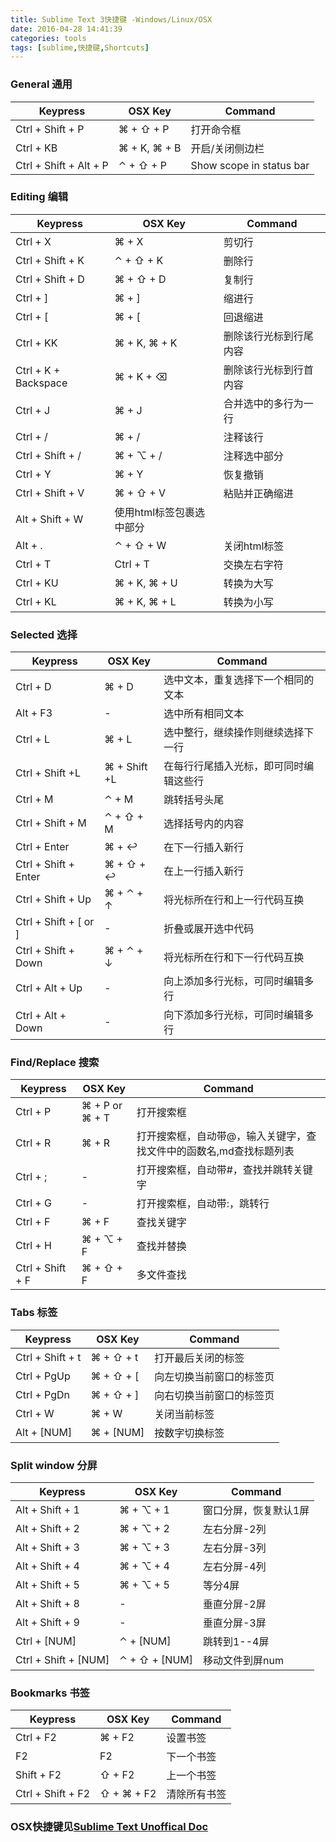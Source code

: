 ```yaml
---
title: Sublime Text 3快捷键 -Windows/Linux/OSX
date: 2016-04-28 14:41:39
categories: tools
tags: [sublime,快捷键,Shortcuts]
---
```

### General 通用

| Keypress | OSX Key | Command |
| --- | --- |--- |
| Ctrl + Shift + P | ⌘ + ⇧ + P | 打开命令框 |
| Ctrl + KB | ⌘ + K, ⌘ + B | 开启/关闭侧边栏 |
| Ctrl + Shift + Alt + P | ⌃ + ⇧ + P |Show scope in status bar |

<!-- more -->
### Editing 编辑

| Keypress | OSX Key | Command |
| --- | --- |--- |
| Ctrl + X | ⌘ + X |剪切行 |
| Ctrl + Shift + K | ⌃ + ⇧ + K |删除行 |
| Ctrl + Shift + D | ⌘ + ⇧ + D | 复制行 |
| Ctrl + ] | ⌘ + ] | 缩进行 |
| Ctrl + [ | ⌘ + [ |回退缩进 |
| Ctrl + KK | ⌘ + K, ⌘ + K |删除该行光标到行尾内容 |
| Ctrl + K + Backspace | ⌘ + K + ⌫ | 删除该行光标到行首内容 |
| Ctrl + J | ⌘ + J | 合并选中的多行为一行 |
| Ctrl + / | ⌘ + / |注释该行 |
| Ctrl + Shift + / | ⌘ + ⌥ + / | 注释选中部分 |
| Ctrl + Y | ⌘ + Y | 恢复撤销 |
| Ctrl + Shift + V| ⌘ + ⇧ + V | 粘贴并正确缩进 |
| Alt + Shift + W | 使用html标签包裹选中部分 |
| Alt + .| ⌃ + ⇧ + W | 关闭html标签 |
| Ctrl + T | Ctrl + T | 交换左右字符 |
| Ctrl + KU | ⌘ + K, ⌘ + U | 转换为大写 |
| Ctrl + KL| ⌘ + K, ⌘ + L | 转换为小写 |


### Selected 选择

| Keypress | OSX Key | Command |
| --- | --- |--- |
| Ctrl + D | ⌘ + D | 选中文本，重复选择下一个相同的文本 |
| Alt + F3 | - | 选中所有相同文本 |
| Ctrl + L | ⌘ + L |选中整行，继续操作则继续选择下一行 |
| Ctrl + Shift +L | ⌘ + Shift +L |在每行行尾插入光标，即可同时编辑这些行 |
| Ctrl + M | ⌃ + M | 跳转括号头尾 |
| Ctrl + Shift + M | ⌃ + ⇧ + M | 选择括号内的内容 |
| Ctrl + Enter | ⌘ + ↩ | 在下一行插入新行 |
| Ctrl + Shift + Enter| ⌘ + ⇧ + ↩ | 在上一行插入新行 |
| Ctrl + Shift + Up| ⌘ + ⌃ + ↑ | 将光标所在行和上一行代码互换 |
| Ctrl + Shift + [ or ]| - | 折叠或展开选中代码 |
| Ctrl + Shift + Down| ⌘ + ⌃ + ↓ | 将光标所在行和下一行代码互换 |
| Ctrl + Alt + Up| - | 向上添加多行光标，可同时编辑多行 |
| Ctrl + Alt + Down | - |向下添加多行光标，可同时编辑多行 |


### Find/Replace 搜索

| Keypress | OSX Key | Command |
| --- | --- |--- |
| Ctrl + P | ⌘ + P or ⌘ + T | 打开搜索框 |
| Ctrl + R | ⌘ + R | 打开搜索框，自动带@，输入关键字，查找文件中的函数名,md查找标题列表 |
| Ctrl + ; | - |打开搜索框，自动带#，查找并跳转关键字 |
| Ctrl + G | - | 打开搜索框，自动带:，跳转行 |
| Ctrl + F | ⌘ + F | 查找关键字 |
| Ctrl + H | ⌘ + ⌥ + F   |查找并替换 |
| Ctrl + Shift + F | ⌘ + ⇧ + F | 多文件查找 |


### Tabs 标签

| Keypress | OSX Key | Command |
| --- | --- |--- |
| Ctrl + Shift + t | ⌘ + ⇧ + t | 打开最后关闭的标签 |
| Ctrl + PgUp | ⌘ + ⇧ + [ | 向左切换当前窗口的标签页 |
| Ctrl + PgDn | ⌘ + ⇧ + ] | 向右切换当前窗口的标签页 |
| Ctrl + W | ⌘ + W | 关闭当前标签 |
| Alt + [NUM] | ⌘ + [NUM] | 按数字切换标签 |


### Split window 分屏

| Keypress | OSX Key | Command |
| --- | --- |--- |
| Alt + Shift + 1 | ⌘ + ⌥ + 1 | 窗口分屏，恢复默认1屏 |
| Alt + Shift + 2 | ⌘ + ⌥ + 2 | 左右分屏-2列 |
| Alt + Shift + 3 | ⌘ + ⌥ + 3 | 左右分屏-3列 |
| Alt + Shift + 4 | ⌘ + ⌥ + 4 | 左右分屏-4列 |
| Alt + Shift + 5 | ⌘ + ⌥ + 5 | 等分4屏 |
| Alt + Shift + 8 | - | 垂直分屏-2屏 |
| Alt + Shift + 9 | - | 垂直分屏-3屏 |
| Ctrl + [NUM] | ⌃ + [NUM] | 跳转到1--4屏 |
| Ctrl + Shift + [NUM] | ⌃ + ⇧ + [NUM] | 移动文件到屏num |


### Bookmarks 书签

| Keypress | OSX Key | Command |
| --- | --- |--- |
| Ctrl + F2 | ⌘ + F2 | 设置书签 |
| F2 | F2 | 下一个书签 |
| Shift + F2 | ⇧ + F2 | 上一个书签 |
| Ctrl + Shift + F2 | ⇧ + ⌘ + F2 | 清除所有书签 |


### OSX快捷键见[Sublime Text Unoffical Doc][Doc_Url]



[Doc_Url]:http://docs.sublimetext.info/en/latest/reference/keyboard_shortcuts_osx.html
